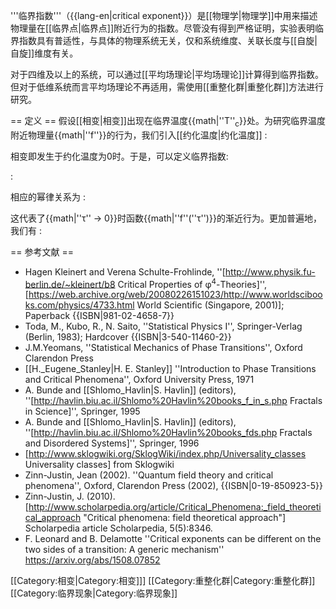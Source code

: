 '''临界指数'''（{{lang-en|critical exponent}}）是[[物理学|物理学]]中用来描述物理量在[[临界点|临界点]]附近行为的指数。尽管没有得到严格证明，实验表明临界指数具有普适性，与具体的物理系统无关，仅和系统维度、关联长度与[[自旋|自旋]]维度有关。

对于四维及以上的系统，可以通过[[平均场理论|平均场理论]]计算得到临界指数。但对于低维系统而言平均场理论不再适用，需使用[[重整化群|重整化群]]方法进行研究。

== 定义 ==
假设[[相变|相变]]出现在临界温度{{math|''T''<sub>c</sub>}}处。为研究临界温度附近物理量{{math|''f''}}的行为，我们引入[[约化温度|约化温度]]
:<math>\tau := \frac{T-T_\mathrm{c}}{T_\mathrm{c}}</math>

相变即发生于约化温度为0时。于是，可以定义临界指数<math>k</math>:

:<math>k \, \stackrel{\text{def}}{=} \, \lim_{\tau \to 0}\frac{\log |f(\tau)| }{\log |\tau|}</math>

相应的幂律关系为
:<math> f(\tau) \propto \tau^k \,, \quad \tau\approx 0 </math>

这代表了{{math|''τ'' → 0}}时函数{{math|''f''(''τ'')}}的渐近行为。更加普遍地，我们有
:<math>f(\tau)=A \tau^k \left(1+b\tau ^{k_1} + \cdots\right) </math>

== 参考文献 ==
* Hagen Kleinert and Verena Schulte-Frohlinde, ''[http://www.physik.fu-berlin.de/~kleinert/b8 Critical Properties of φ<sup>4</sup>-Theories]'', [https://web.archive.org/web/20080226151023/http://www.worldscibooks.com/physics/4733.html World Scientific (Singapore, 2001)]; Paperback {{ISBN|981-02-4658-7}} 
* Toda, M., Kubo, R., N. Saito, ''Statistical Physics I'', Springer-Verlag (Berlin, 1983); Hardcover {{ISBN|3-540-11460-2}}
* J.M.Yeomans, ''Statistical Mechanics of Phase Transitions'', Oxford Clarendon Press
* [[H._Eugene_Stanley|H. E. Stanley]] ''Introduction to Phase Transitions and Critical Phenomena'', Oxford University Press, 1971
* A. Bunde and [[Shlomo_Havlin|S. Havlin]] (editors), ''[http://havlin.biu.ac.il/Shlomo%20Havlin%20books_f_in_s.php Fractals in Science]'', Springer, 1995
* A. Bunde and [[Shlomo_Havlin|S. Havlin]] (editors), ''[http://havlin.biu.ac.il/Shlomo%20Havlin%20books_fds.php Fractals and Disordered Systems]'', Springer, 1996
* [http://www.sklogwiki.org/SklogWiki/index.php/Universality_classes Universality classes] from Sklogwiki
* Zinn-Justin, Jean (2002). ''Quantum field theory and critical phenomena'', Oxford, Clarendon Press (2002), {{ISBN|0-19-850923-5}} 
* Zinn-Justin, J. (2010). [http://www.scholarpedia.org/article/Critical_Phenomena:_field_theoretical_approach "Critical phenomena: field theoretical approach"] Scholarpedia article Scholarpedia, 5(5):8346.
* F. Leonard and B. Delamotte ''Critical exponents can be different on the two sides of a transition: A generic mechanism'' https://arxiv.org/abs/1508.07852

[[Category:相变|Category:相变]]]
[[Category:重整化群|Category:重整化群]]
[[Category:临界现象|Category:临界现象]]
